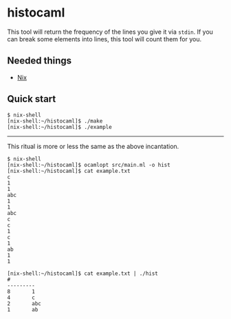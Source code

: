 # histocaml

This tool will return the frequency of the lines you give it via `stdin`. If you can break some elements into lines, this tool will count them for you.

Needed things
---
  * [Nix](https://nixos.org/nix/)

Quick start
---
```
$ nix-shell
[nix-shell:~/histocaml]$ ./make
[nix-shell:~/histocaml]$ ./example
```

---
This ritual is more or less the same as the above incantation.
```
$ nix-shell
[nix-shell:~/histocaml]$ ocamlopt src/main.ml -o hist
[nix-shell:~/histocaml]$ cat example.txt
c
1
1
abc
1
1
abc
c
c
1
c
1
ab
1
1

[nix-shell:~/histocaml]$ cat example.txt | ./hist
#
---------
8       1
4       c
2       abc
1       ab
```

